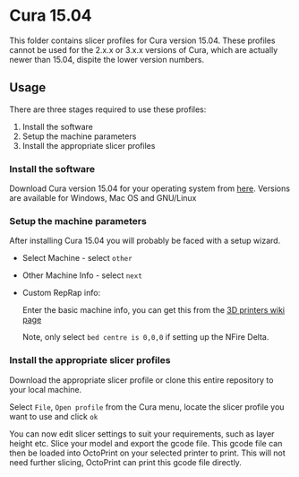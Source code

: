 # Cura 15.04

This folder contains slicer profiles for Cura version 15.04.  These profiles cannot be used for the 2.x.x or 3.x.x versions of Cura, which are actually newer than 15.04, dispite the lower version numbers.

## Usage
There are three stages required to use these profiles:
1. Install the software
2. Setup the machine parameters
3. Install the appropriate slicer profiles

### Install  the software
Download Cura version 15.04 for your operating system from [here](https://ultimaker.com/en/products/ultimaker-cura-software/list).  Versions are available for Windows, Mac OS and GNU/Linux

### Setup the machine parameters
After installing Cura 15.04 you will probably be faced with a setup wizard.

* Select Machine - select `other`
* Other Machine Info - select `next`
* Custom RepRap info:

  Enter the basic machine info, you can get this from the [3D printers wiki page](https://home.ipswichmakerspace.com/mediawiki/index.php/3D_printers)

  Note, only select `bed centre is 0,0,0` if setting up the NFire Delta.

### Install the appropriate slicer profiles
Download the appropriate slicer profile or clone this entire repository to your local machine.

Select `File`, `Open profile` from the Cura menu, locate the slicer profile you want to use and click `ok`

You can now edit slicer settings to suit your requirements, such as layer height etc. Slice your model and export the gcode file.  This gcode file can then be loaded into OctoPrint on your selected printer to print.  This will not need further slicing, OctoPrint can print this gcode file directly.
